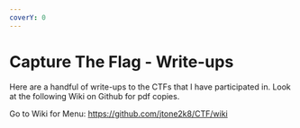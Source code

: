 ```yaml
---
coverY: 0
---
```


# Capture The Flag - Write-ups

Here are a handful of write-ups to the CTFs that I have participated in. Look at the following Wiki on Github for pdf copies.

Go to Wiki for Menu: https://github.com/jtone2k8/CTF/wiki
